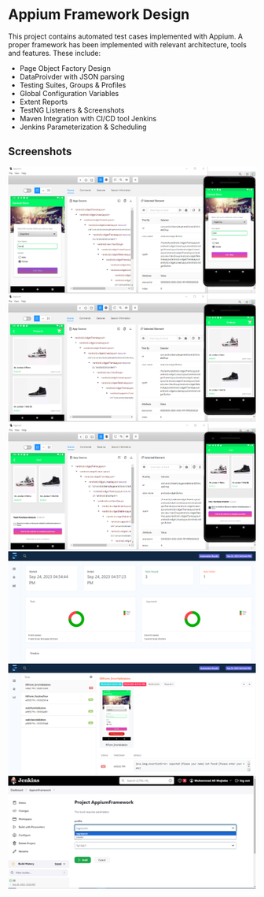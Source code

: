 # Appium Framework Design

This project contains automated test cases implemented with Appium. A proper framework has been implemented with relevant architecture, tools and features. These include:
- Page Object Factory Design
- DataProivder with JSON parsing
- Testing Suites, Groups & Profiles
- Global Configuration Variables 
- Extent Reports
- TestNG Listeners & Screenshots
- Maven Integration with CI/CD tool Jenkins
- Jenkins Parameterization & Scheduling 

## Screenshots

![Screenshot1](screenshots/Screenshot_1.PNG) ![Screenshot2](screenshots/Screenshot_2.PNG)
![Screenshot3](screenshots/Screenshot_3.PNG) ![Screenshot3](screenshots/Screenshot_4.PNG)
![Screenshot3](screenshots/Screenshot_5.PNG) ![Screenshot3](screenshots/Screenshot_6.PNG)

